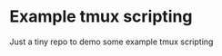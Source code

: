 Example tmux scripting
======================

Just a tiny repo to demo some example tmux scripting
